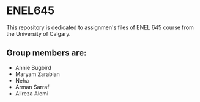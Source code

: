# ENEL645
This repository is dedicated to assignmen's files of ENEL 645 course from the University of Calgary.
## Group members are:
- Annie Bugbird
- Maryam Zarabian
- Neha
- Arman Sarraf
- Alireza Alemi
